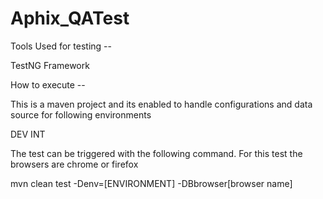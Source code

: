 # Aphix_QATest

Tools Used for testing --

TestNG Framework


How to execute --

This is a maven project and its enabled to handle configurations and data source for following environments

DEV
INT

The test can be triggered with the following command.
For this test the browsers are chrome or firefox

mvn clean test -Denv=[ENVIRONMENT] -DBbrowser[browser name]

